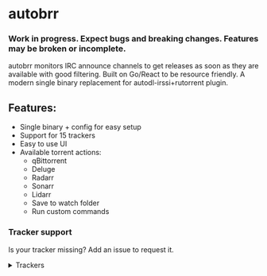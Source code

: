 # autobrr

### Work in progress. Expect bugs and breaking changes. Features may be broken or incomplete.

autobrr monitors IRC announce channels to get releases as soon as they are available with good filtering. Built on Go/React to be resource friendly. A modern single binary replacement for autodl-irssi+rutorrent plugin.

## Features:

* Single binary + config for easy setup
* Support for 15 trackers
* Easy to use UI
* Available torrent actions:
  * qBittorrent
  * Deluge
  * Radarr
  * Sonarr
  * Lidarr
  * Save to watch folder
  * Run custom commands

### Tracker support

Is your tracker missing? Add an issue to request it.

<details>
  <summary>Trackers</summary>

  * AlphaRatio
  * BeyondHD
  * BTN
  * EMP
  * FileList
  * GazelleGames
  * HD-Torrents
  * IPTorrents
  * Nebulance
  * Orpheus
  * PTP
  * RED
  * Superbits
  * TorrentLeech
  * UHDBits
</details>